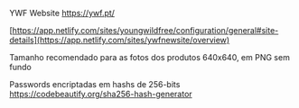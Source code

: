 YWF Website https://ywf.pt/

[https://app.netlify.com/sites/youngwildfree/configuration/general#site-details](https://app.netlify.com/sites/ywfnewsite/overview)

Tamanho recomendado para as fotos dos produtos 640x640, em PNG sem fundo

Passwords encriptadas em hashs de 256-bits
https://codebeautify.org/sha256-hash-generator
